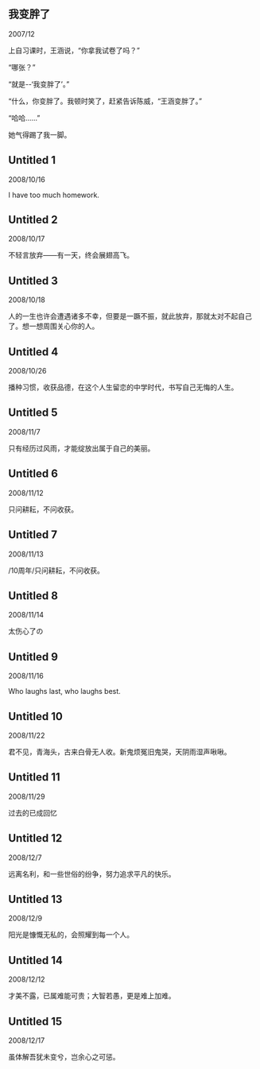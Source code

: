 ## 我变胖了
2007/12

上自习课时，王涵说，“你拿我试卷了吗？”

“哪张？”

“就是--‘我变胖了’。”

“什么，你变胖了。我顿时笑了，赶紧告诉陈威，“王涵变胖了。”

“哈哈……”

她气得踢了我一脚。


## Untitled 1
2008/10/16

I have too much homework.

## Untitled 2
2008/10/17

不轻言放弃——有一天，终会展翅高飞。

## Untitled 3
2008/10/18

人的一生也许会遭遇诸多不幸，但要是一蹶不振，就此放弃，那就太对不起自己了。想一想周围关心你的人。

## Untitled 4
2008/10/26

播种习惯，收获品德，在这个人生留恋的中学时代，书写自己无悔的人生。

## Untitled 5
2008/11/7

只有经历过风雨，才能绽放出属于自己的美丽。

## Untitled 6
2008/11/12

只问耕耘，不问收获。

## Untitled 7
2008/11/13

/10周年/只问耕耘，不问收获。

## Untitled 8
2008/11/14

太伤心了の

## Untitled 9
2008/11/16

Who laughs last, who laughs best.

## Untitled 10
2008/11/22

君不见，青海头，古来白骨无人收。新鬼烦冤旧鬼哭，天阴雨湿声啾啾。

## Untitled 11
2008/11/29

过去的已成回忆

## Untitled 12
2008/12/7

远离名利，和一些世俗的纷争，努力追求平凡的快乐。

## Untitled 13
2008/12/9

阳光是慷慨无私的，会照耀到每一个人。

## Untitled 14
2008/12/12

才美不露，已属难能可贵；大智若愚，更是难上加难。

## Untitled 15
2008/12/17

虽体解吾犹未变兮，岂余心之可惩。